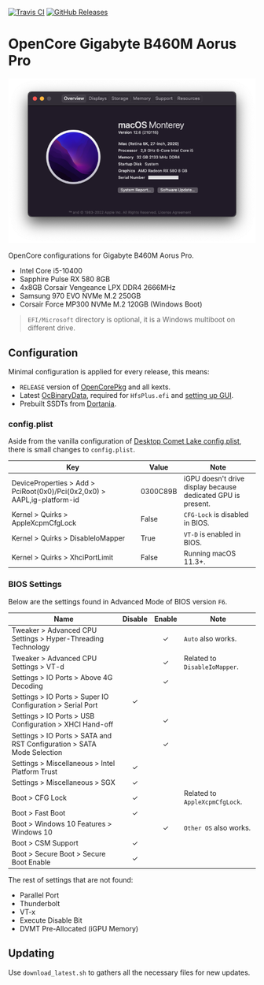 [![Travis CI](https://img.shields.io/travis/com/hendraanggrian/OpenCore-Gigabyte-B460M-Aorus-Pro)](https://travis-ci.com/github/hendraanggrian/OpenCore-Gigabyte-B460M-Aorus-Pro/)
[![GitHub Releases](https://img.shields.io/github/release/hendraanggrian/OpenCore-Gigabyte-B460M-Aorus-Pro)](https://github.com/hendraanggrian/OpenCore-Gigabyte-B460M-Aorus-Pro/releases/)

# OpenCore Gigabyte B460M Aorus Pro

![Installation screenshot.](assets/screenshot.png)

OpenCore configurations for Gigabyte B460M Aorus Pro.

- Intel Core i5-10400
- Sapphire Pulse RX 580 8GB
- 4x8GB Corsair Vengeance LPX DDR4 2666MHz
- Samsung 970 EVO NVMe M.2 250GB
- Corsair Force MP300 NVMe M.2 120GB (Windows Boot)

> `EFI/Microsoft` directory is optional, it is a Windows multiboot on different drive.

## Configuration

Minimal configuration is applied for every release, this means:

- `RELEASE` version of [OpenCorePkg](https://github.com/acidanthera/OpenCorePkg/releases/) and all kexts.
- Latest [OcBinaryData](https://github.com/acidanthera/OcBinaryData/),
required for `HfsPlus.efi` and [setting up GUI](https://dortania.github.io/OpenCore-Post-Install/cosmetic/gui.html#setting-up-opencores-gui).
- Prebuilt SSDTs from [Dortania](https://github.com/dortania/Getting-Started-With-ACPI/tree/master/extra-files/compiled/).

### config.plist

Aside from the vanilla configuration of [Desktop Comet Lake config.plist](https://dortania.github.io/OpenCore-Install-Guide/config.plist/comet-lake.html),
there is small changes to `config.plist`.

| Key | Value | Note |
| --- | --- | --- |
| DeviceProperties > Add > PciRoot(0x0)/Pci(0x2,0x0) > AAPL,ig-platform-id | 0300C89B | iGPU doesn't drive display because dedicated GPU is present. |
| Kernel > Quirks > AppleXcpmCfgLock | False | `CFG-Lock` is disabled in BIOS. |
| Kernel > Quirks > DisableIoMapper | True | `VT-D` is enabled in BIOS. |
| Kernel > Quirks > XhciPortLimit | False | Running macOS 11.3+. |

### BIOS Settings

Below are the settings found in Advanced Mode of BIOS version `F6`.

| Name | Disable | Enable | Note |
| --- | :---: | :---: | --- |
| Tweaker > Advanced CPU Settings > Hyper-Threading Technology | | &check; | `Auto` also works. |
| Tweaker > Advanced CPU Settings > VT-d | | &check; | Related to `DisableIoMapper`. |
| Settings > IO Ports > Above 4G Decoding | | &check; | |
| Settings > IO Ports > Super IO Configuration > Serial Port | &check; | | |
| Settings > IO Ports > USB Configuration > XHCI Hand-off | | &check; | |
| Settings > IO Ports > SATA and RST Configuration > SATA Mode Selection | | &check; | |
| Settings > Miscellaneous > Intel Platform Trust | &check; | | |
| Settings > Miscellaneous > SGX | &check; | | |
| Boot > CFG Lock | &check; | | Related to `AppleXcpmCfgLock`. |
| Boot > Fast Boot | &check; | | |
| Boot > Windows 10 Features > Windows 10 | | &check; | `Other OS` also works. |
| Boot > CSM Support | &check; | | |
| Boot > Secure Boot > Secure Boot Enable | &check; | | |

The rest of settings that are not found:
- Parallel Port
- Thunderbolt
- VT-x
- Execute Disable Bit
- DVMT Pre-Allocated (iGPU Memory)

## Updating

Use `download_latest.sh` to gathers all the necessary files for new updates.
